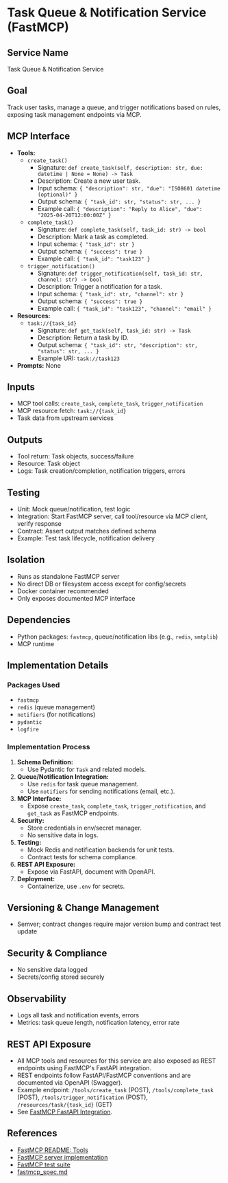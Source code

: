 # Task Queue & Notification Service (FastMCP)

## Service Name
Task Queue & Notification Service

## Goal
Track user tasks, manage a queue, and trigger notifications based on rules, exposing task management endpoints via MCP.

## MCP Interface
- **Tools:**
  - `create_task()`
    - Signature: `def create_task(self, description: str, due: datetime | None = None) -> Task`
    - Description: Create a new user task.
    - Input schema: `{ "description": str, "due": "ISO8601 datetime (optional)" }`
    - Output schema: `{ "task_id": str, "status": str, ... }`
    - Example call: `{ "description": "Reply to Alice", "due": "2025-04-20T12:00:00Z" }`
  - `complete_task()`
    - Signature: `def complete_task(self, task_id: str) -> bool`
    - Description: Mark a task as completed.
    - Input schema: `{ "task_id": str }`
    - Output schema: `{ "success": true }`
    - Example call: `{ "task_id": "task123" }`
  - `trigger_notification()`
    - Signature: `def trigger_notification(self, task_id: str, channel: str) -> bool`
    - Description: Trigger a notification for a task.
    - Input schema: `{ "task_id": str, "channel": str }`
    - Output schema: `{ "success": true }`
    - Example call: `{ "task_id": "task123", "channel": "email" }`
- **Resources:**
  - `task://{task_id}`
    - Signature: `def get_task(self, task_id: str) -> Task`
    - Description: Return a task by ID.
    - Output schema: `{ "task_id": str, "description": str, "status": str, ... }`
    - Example URI: `task://task123`
- **Prompts:** None

## Inputs
- MCP tool calls: `create_task`, `complete_task`, `trigger_notification`
- MCP resource fetch: `task://{task_id}`
- Task data from upstream services

## Outputs
- Tool return: Task objects, success/failure
- Resource: Task object
- Logs: Task creation/completion, notification triggers, errors

## Testing
- Unit: Mock queue/notification, test logic
- Integration: Start FastMCP server, call tool/resource via MCP client, verify response
- Contract: Assert output matches defined schema
- Example: Test task lifecycle, notification delivery

## Isolation
- Runs as standalone FastMCP server
- No direct DB or filesystem access except for config/secrets
- Docker container recommended
- Only exposes documented MCP interface

## Dependencies
- Python packages: `fastmcp`, queue/notification libs (e.g., `redis`, `smtplib`)
- MCP runtime

## Implementation Details

### Packages Used
- `fastmcp`
- `redis` (queue management)
- `notifiers` (for notifications)
- `pydantic`
- `logfire`

### Implementation Process
1. **Schema Definition:**
   - Use Pydantic for `Task` and related models.
2. **Queue/Notification Integration:**
   - Use `redis` for task queue management.
   - Use `notifiers` for sending notifications (email, etc.).
3. **MCP Interface:**
   - Expose `create_task`, `complete_task`, `trigger_notification`, and `get_task` as FastMCP endpoints.
4. **Security:**
   - Store credentials in env/secret manager.
   - No sensitive data in logs.
5. **Testing:**
   - Mock Redis and notification backends for unit tests.
   - Contract tests for schema compliance.
6. **REST API Exposure:**
   - Expose via FastAPI, document with OpenAPI.
7. **Deployment:**
   - Containerize, use `.env` for secrets.

## Versioning & Change Management
- Semver; contract changes require major version bump and contract test update

## Security & Compliance
- No sensitive data logged
- Secrets/config stored securely

## Observability
- Logs all task and notification events, errors
- Metrics: task queue length, notification latency, error rate

## REST API Exposure
- All MCP tools and resources for this service are also exposed as REST endpoints using FastMCP's FastAPI integration.
- REST endpoints follow FastAPI/FastMCP conventions and are documented via OpenAPI (Swagger).
- Example endpoint: `/tools/create_task` (POST), `/tools/complete_task` (POST), `/tools/trigger_notification` (POST), `/resources/task/{task_id}` (GET)
- See [FastMCP FastAPI Integration](../../fastmcp/README.md#fastapi-integration).

## References
- [FastMCP README: Tools](../../fastmcp/README.md#tools)
- [FastMCP server implementation](../../fastmcp/src/fastmcp/server/server.py)
- [FastMCP test suite](../../fastmcp/tests)
- [fastmcp_spec.md](../fastmcp_spec.md)
